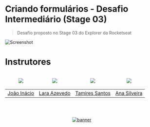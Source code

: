 # Criando formulários - Desafio Intermediário (Stage 03)

> Desafio proposto no Stage 03 do Explorer da Rocketseat

![Screenshot](./.github/preview.jpg)

# Instrutores

<table>
   <thead>
      <tr>
         <td valign="bottom">
            <p align="center">
               <a href="https://github.com/birobirobiro">
               <img src="https://github.com/birobirobiro.png?size=100" align="center" />
               </a>
            </p>
         </td>
         <td valign="bottom">
            <p align="center">
               <a href="https://github.com/larazevedo">
               <img src="https://github.com/larazevedo.png?size=100" align="center" />
               </a>
            </p>
         </td>
				 <td valign="bottom">
            <p align="center">
               <a href="https://github.com/tfstam">
               <img src="https://github.com/tfstam.png?size=100" align="center" />
               </a>
            </p>
         </td>
				 <td valign="bottom">
            <p align="center">
               <a href="https://github.com/anasilveira9787">
               <img src="https://github.com/anasilveira9787.png?size=100" align="center" />
               </a>
            </p>
         </td>
      </tr>
   </thead>
   <tbody>
      <tr>
         <td><a href="https://github.com/birobirobiro">João Inácio</a></td>
         <td><a href="https://github.com/larazevedo">Lara Azevedo</a></td>
         <td><a href="https://github.com/tfstam">Tamires Santos</a></td>
         <td><a href="https://github.com/anasilveira9787">Ana Silveira</a></td>
      </tr>
   </tbody>
</table>

<!--START_SECTION:footer-->

<br />
<br />

<p align="center">
  <a href="https://discord.gg/rocketseat" target="_blank">
    <img align="center" src="https://storage.googleapis.com/golden-wind/comunidade/rodape.svg" alt="banner"/>
  </a>
</p>

<!--END_SECTION:footer-->